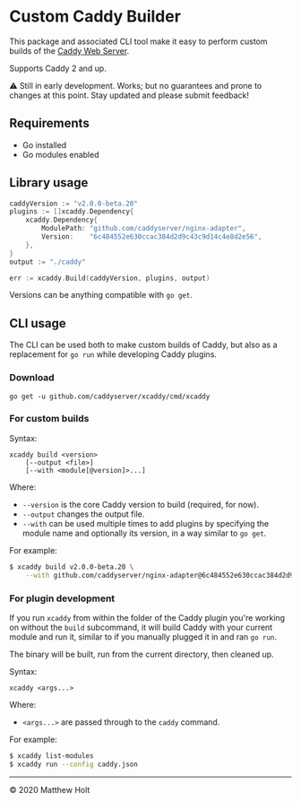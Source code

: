Custom Caddy Builder
====================

This package and associated CLI tool make it easy to perform custom builds of the [Caddy Web Server](https://github.com/caddyserver/caddy).

Supports Caddy 2 and up.

⚠️ Still in early development. Works; but no guarantees and prone to changes at this point. Stay updated and please submit feedback!

## Requirements

- Go installed
- Go modules enabled


## Library usage

```go
caddyVersion := "v2.0.0-beta.20"
plugins := []xcaddy.Dependency{
	xcaddy.Dependency{
		ModulePath: "github.com/caddyserver/nginx-adapter",
		Version:    "6c484552e630ccac384d2d9c43c9d14c4e8d2e56",
	},
}
output := "./caddy"

err := xcaddy.Build(caddyVersion, plugins, output)
```

Versions can be anything compatible with `go get`.


## CLI usage

The CLI can be used both to make custom builds of Caddy, but also as a replacement for `go run` while developing Caddy plugins.

### Download

```
go get -u github.com/caddyserver/xcaddy/cmd/xcaddy
```

### For custom builds

Syntax:

```
xcaddy build <version>
	[--output <file>]
	[--with <module[@version]>...]
```

Where:

- `--version` is the core Caddy version to build (required, for now).
- `--output` changes the output file.
- `--with` can be used multiple times to add plugins by specifying the module name and optionally its version, in a way similar to `go get`.

For example:

```bash
$ xcaddy build v2.0.0-beta.20 \
	--with github.com/caddyserver/nginx-adapter@6c484552e630ccac384d2d9c43c9d14c4e8d2e56
```

### For plugin development

If you run `xcaddy` from within the folder of the Caddy plugin you're working on without the `build` subcommand, it will build Caddy with your current module and run it, similar to if you manually plugged it in and ran `go run`.

The binary will be built, run from the current directory, then cleaned up.

Syntax:

```
xcaddy <args...>
```

Where:

- `<args...>` are passed through to the `caddy` command.

For example:

```bash
$ xcaddy list-modules
$ xcaddy run --config caddy.json
```


---

&copy; 2020 Matthew Holt
